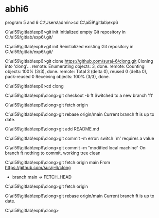 # abhi6
program 5 and 6
C:\Users\admin>cd C:\ai59\gitlab\exp6

C:\ai59\gitlab\exp6>git init
Initialized empty Git repository in C:/ai59/gitlab/exp6/.git/

C:\ai59\gitlab\exp6>git init
Reinitialized existing Git repository in C:/ai59/gitlab/exp6/.git/

C:\ai59\gitlab\exp6>git clone https://github.com/suraj-6/clong.git
Cloning into 'clong'...
remote: Enumerating objects: 3, done.
remote: Counting objects: 100% (3/3), done.
remote: Total 3 (delta 0), reused 0 (delta 0), pack-reused 0
Receiving objects: 100% (3/3), done.

C:\ai59\gitlab\exp6>cd clong

C:\ai59\gitlab\exp6\clong>git checkout -b ft
Switched to a new branch 'ft'

C:\ai59\gitlab\exp6\clong>git fetch origin

C:\ai59\gitlab\exp6\clong>git rebase origin/main
Current branch ft is up to date.

C:\ai59\gitlab\exp6\clong>git add README.md

C:\ai59\gitlab\exp6\clong>git commit -m
error: switch `m' requires a value

C:\ai59\gitlab\exp6\clong>git commit -m "modified local machine"
On branch ft
nothing to commit, working tree clean

C:\ai59\gitlab\exp6\clong>git fetch origin main
From https://github.com/suraj-6/clong
 * branch            main       -> FETCH_HEAD

C:\ai59\gitlab\exp6\clong>git fetch origin

C:\ai59\gitlab\exp6\clong>git rebase origin/main
Current branch ft is up to date.

C:\ai59\gitlab\exp6\clong>
